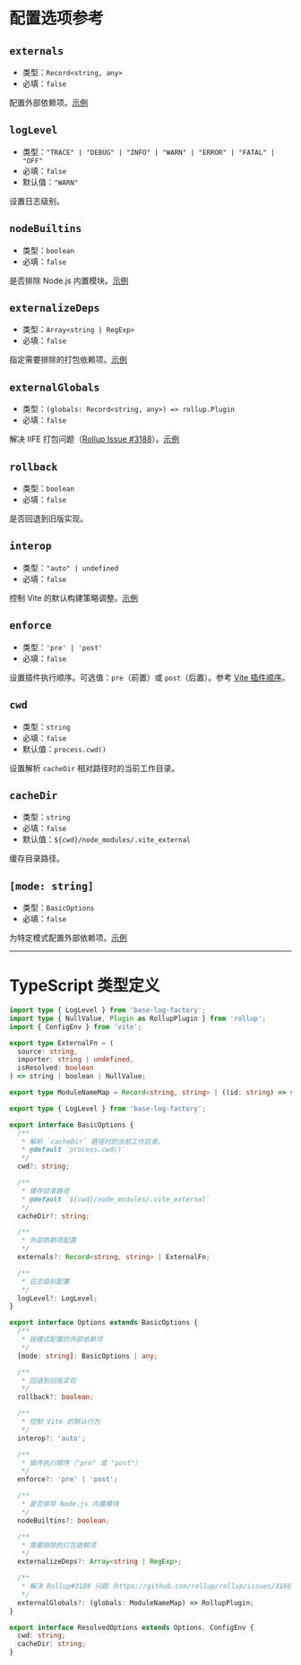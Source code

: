 # 配置选项参考

## `externals`
* 类型：`Record<string, any>`
* 必填：`false`

配置外部依赖项。[示例](/zh/plugins/vite-plugin-external/usage#基础使用)

## `logLevel`
* 类型：`"TRACE" | "DEBUG" | "INFO" | "WARN" | "ERROR" | "FATAL" | "OFF"`
* 必填：`false`
* 默认值：`"WARN"`

设置日志级别。

## `nodeBuiltins`
* 类型：`boolean`
* 必填：`false`

是否排除 Node.js 内置模块。[示例](/zh/plugins/vite-plugin-external/usage#构建时仅排除依赖)

## `externalizeDeps`
* 类型：`Array<string | RegExp>`
* 必填：`false`

指定需要排除的打包依赖项。[示例](/zh/plugins/vite-plugin-external/usage#构建时仅排除依赖)

## `externalGlobals`
* 类型：`(globals: Record<string, any>) => rollup.Plugin`
* 必填：`false`

解决 IIFE 打包问题（[Rollup Issue #3188](https://github.com/rollup/rollup/issues/3188)）。[示例](/zh/plugins/vite-plugin-external/usage#解决-iife-格式的打包问题)

## `rollback`
* 类型：`boolean`
* 必填：`false`

是否回退到旧版实现。

## `interop`
* 类型：`"auto" | undefined`
* 必填：`false`

控制 Vite 的默认构建策略调整。[示例](/zh/plugins/vite-plugin-external/usage#调整打包策略)

## `enforce`
* 类型：`'pre' | 'post'`
* 必填：`false`

设置插件执行顺序。可选值：`pre`（前置）或 `post`（后置）。参考 [Vite 插件顺序](https://cn.vitejs.dev/guide/api-plugin.html#plugin-ordering)。

## `cwd`
* 类型：`string`
* 必填：`false`
* 默认值：`process.cwd()`

设置解析 `cacheDir` 相对路径时的当前工作目录。

## `cacheDir`
* 类型：`string`
* 必填：`false`
* 默认值：`${cwd}/node_modules/.vite_external`

缓存目录路径。

## `[mode: string]`
* 类型：`BasicOptions`
* 必填：`false`

为特定模式配置外部依赖项。[示例](/zh/plugins/vite-plugin-external/usage#多模式场景配置)

---

# TypeScript 类型定义

```typescript
import type { LogLevel } from 'base-log-factory';
import type { NullValue, Plugin as RollupPlugin } from 'rollup';
import { ConfigEnv } from 'vite';

export type ExternalFn = (
  source: string,
  importer: string | undefined,
  isResolved: boolean
) => string | boolean | NullValue;

export type ModuleNameMap = Record<string, string> | ((id: string) => string);

export type { LogLevel } from 'base-log-factory';

export interface BasicOptions {
  /**
   * 解析 `cacheDir` 路径时的当前工作目录。
   * @default `process.cwd()`
   */
  cwd?: string;

  /**
   * 缓存目录路径
   * @default `${cwd}/node_modules/.vite_external`
   */
  cacheDir?: string;

  /**
   * 外部依赖项配置
   */
  externals?: Record<string, string> | ExternalFn;

  /**
   * 日志级别配置
   */
  logLevel?: LogLevel;
}

export interface Options extends BasicOptions {
  /**
   * 按模式配置的外部依赖项
   */
  [mode: string]: BasicOptions | any;

  /**
   * 回退到旧版实现
   */
  rollback?: boolean;

  /**
   * 控制 Vite 的默认行为
   */
  interop?: 'auto';

  /**
   * 插件执行顺序（"pre" 或 "post"）
   */
  enforce?: 'pre' | 'post';

  /**
   * 是否排除 Node.js 内置模块
   */
  nodeBuiltins?: boolean;

  /**
   * 需要排除的打包依赖项
   */
  externalizeDeps?: Array<string | RegExp>;

  /**
   * 解决 Rollup#3188 问题（https://github.com/rollup/rollup/issues/3188）
   */
  externalGlobals?: (globals: ModuleNameMap) => RollupPlugin;
}

export interface ResolvedOptions extends Options, ConfigEnv {
  cwd: string;
  cacheDir: string;
}
```